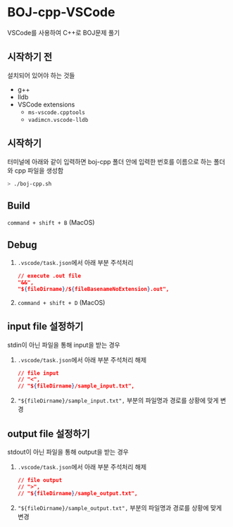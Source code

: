 # BOJ-cpp-VSCode
VSCode를 사용하여 C++로 BOJ문제 풀기

## 시작하기 전
설치되어 있어야 하는 것들
- g++
- lldb
- VSCode extensions
  - `ms-vscode.cpptools`
  - `vadimcn.vscode-lldb`

## 시작하기
터미널에 아래와 같이 입력하면 boj-cpp 폴더 안에 입력한 번호를 이름으로 하는 폴더와 cpp 파일을 생성함
```zsh
> ./boj-cpp.sh
```

## Build
`command + shift + B` (MacOS)

## Debug
1. `.vscode/task.json`에서 아래 부분 주석처리
    ```json
    // execute .out file
    "&&",
    "${fileDirname}/${fileBasenameNoExtension}.out",
    ```
2. `command + shift + D` (MacOS)

## input file 설정하기
stdin이 아닌 파일을 통해 input을 받는 경우
1. `.vscode/task.json`에서 아래 부분 주석처리 해제
    ```json
    // file input
    // "<",
    // "${fileDirname}/sample_input.txt",
    ```
2. `"${fileDirname}/sample_input.txt",` 부분의 파일명과 경로를 상황에 맞게 변경

## output file 설정하기
stdout이 아닌 파일을 통해 output을 받는 경우
1. `.vscode/task.json`에서 아래 부분 주석처리 해제
    ```json
    // file output
    // ">",
    // "${fileDirname}/sample_output.txt",
    ```
2. `"${fileDirname}/sample_output.txt",` 부분의 파일명과 경로를 상황에 맞게 변경

